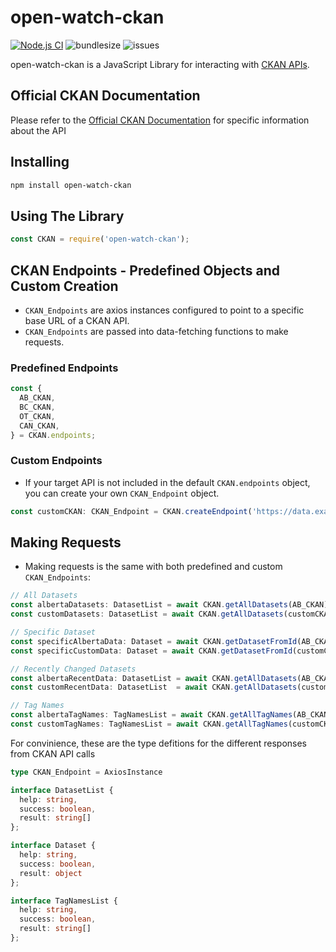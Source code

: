 # open-watch-ckan

[![Node.js CI](https://github.com/ProvinceWatch/open-watch-ckan/actions/workflows/node.js.yml/badge.svg)](https://github.com/ProvinceWatch/open-watch-ckan/actions/workflows/node.js.yml)
![bundlesize](https://img.shields.io/bundlephobia/min/open-watch-ckan)
![issues](https://img.shields.io/github/issues-raw/ProvinceWatch/open-watch-ckan)

open-watch-ckan is a JavaScript Library for interacting with [CKAN APIs](https://ckan.org/).

## Official CKAN Documentation
Please refer to the [Official CKAN Documentation](https://docs.ckan.org/en/2.10/) for specific information about the API

## Installing
```bash
npm install open-watch-ckan
```

## Using The Library
```js
const CKAN = require('open-watch-ckan');
```
## CKAN Endpoints - Predefined Objects and Custom Creation
- `CKAN_Endpoints` are axios instances configured to point to a specific base URL of a CKAN API.
- `CKAN_Endpoints` are passed into data-fetching functions to make requests.

### Predefined Endpoints
```ts
const {
  AB_CKAN,
  BC_CKAN,
  OT_CKAN,
  CAN_CKAN,
} = CKAN.endpoints;
```
### Custom Endpoints
- If your target API is not included in the default `CKAN.endpoints` object, you can create your own `CKAN_Endpoint` object.
```ts
const customCKAN: CKAN_Endpoint = CKAN.createEndpoint('https://data.example.ckan.api/3');
```

## Making Requests
- Making requests is the same with both predefined and custom `CKAN_Endpoints`:
```ts
// All Datasets
const albertaDatasets: DatasetList = await CKAN.getAllDatasets(AB_CKAN);
const customDatasets: DatasetList = await CKAN.getAllDatasets(customCKAN);

// Specific Dataset
const specificAlbertaData: Dataset = await CKAN.getDatasetFromId(AB_CKAN, '<dataset_id>');
const specificCustomData: Dataset = await CKAN.getDatasetFromId(customCKAN, '<dataset_id>');

// Recently Changed Datasets
const albertaRecentData: DatasetList = await CKAN.getAllDatasets(AB_CKAN);
const customRecentData: DatasetList  = await CKAN.getAllDatasets(customCKAN);

// Tag Names
const albertaTagNames: TagNamesList = await CKAN.getAllTagNames(AB_CKAN);
const customTagNames: TagNamesList = await CKAN.getAllTagNames(customCKAN);
```

For convinience, these are the type defitions for the different responses from CKAN API calls
```ts
type CKAN_Endpoint = AxiosInstance

interface DatasetList {
  help: string,
  success: boolean,
  result: string[]
};

interface Dataset {
  help: string,
  success: boolean,
  result: object
};

interface TagNamesList {
  help: string,
  success: boolean,
  result: string[]
};
```
